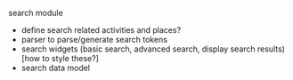 search module

  * define search related activities and places?
  * parser to parse/generate search tokens
  * search widgets (basic search, advanced search, display search results) [how to style these?]
  * search data model